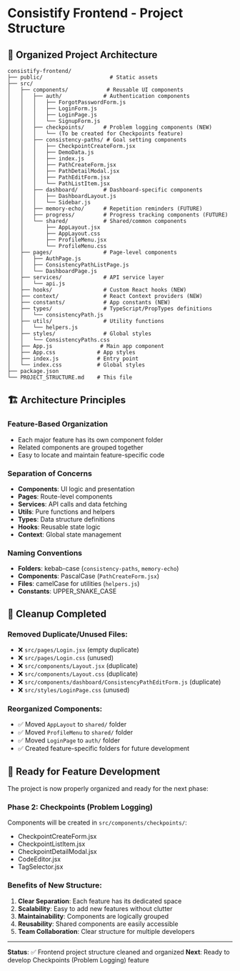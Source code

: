 # Consistify Frontend - Project Structure

## 📁 Organized Project Architecture

```
consistify-frontend/
├── public/                     # Static assets
├── src/
│   ├── components/            # Reusable UI components
│   │   ├── auth/             # Authentication components
│   │   │   ├── ForgotPasswordForm.js
│   │   │   ├── LoginForm.js
│   │   │   ├── LoginPage.js
│   │   │   └── SignupForm.js
│   │   ├── checkpoints/      # Problem logging components (NEW)
│   │   │   └── (To be created for Checkpoints feature)
│   │   ├── consistency-paths/ # Goal setting components
│   │   │   ├── CheckpointCreateForm.jsx
│   │   │   ├── DemoData.js
│   │   │   ├── index.js
│   │   │   ├── PathCreateForm.jsx
│   │   │   ├── PathDetailModal.jsx
│   │   │   ├── PathEditForm.jsx
│   │   │   └── PathListItem.jsx
│   │   ├── dashboard/        # Dashboard-specific components
│   │   │   ├── DashboardLayout.js
│   │   │   └── Sidebar.js
│   │   ├── memory-echo/      # Repetition reminders (FUTURE)
│   │   ├── progress/         # Progress tracking components (FUTURE)
│   │   └── shared/           # Shared/common components
│   │       ├── AppLayout.jsx
│   │       ├── AppLayout.css
│   │       ├── ProfileMenu.jsx
│   │       └── ProfileMenu.css
│   ├── pages/                # Page-level components
│   │   ├── AuthPage.js
│   │   ├── ConsistencyPathListPage.js
│   │   └── DashboardPage.js
│   ├── services/             # API service layer
│   │   └── api.js
│   ├── hooks/                # Custom React hooks (NEW)
│   ├── context/              # React Context providers (NEW)
│   ├── constants/            # App constants (NEW)
│   ├── types/                # TypeScript/PropTypes definitions
│   │   └── consistencyPath.js
│   ├── utils/                # Utility functions
│   │   └── helpers.js
│   ├── styles/               # Global styles
│   │   └── ConsistencyPaths.css
│   ├── App.js               # Main app component
│   ├── App.css             # App styles
│   ├── index.js            # Entry point
│   └── index.css           # Global styles
├── package.json
└── PROJECT_STRUCTURE.md    # This file
```

## 🏗️ Architecture Principles

### **Feature-Based Organization**
- Each major feature has its own component folder
- Related components are grouped together
- Easy to locate and maintain feature-specific code

### **Separation of Concerns**
- **Components**: UI logic and presentation
- **Pages**: Route-level components
- **Services**: API calls and data fetching
- **Utils**: Pure functions and helpers
- **Types**: Data structure definitions
- **Hooks**: Reusable state logic
- **Context**: Global state management

### **Naming Conventions**
- **Folders**: kebab-case (`consistency-paths`, `memory-echo`)
- **Components**: PascalCase (`PathCreateForm.jsx`)
- **Files**: camelCase for utilities (`helpers.js`)
- **Constants**: UPPER_SNAKE_CASE

## 🧹 Cleanup Completed

### **Removed Duplicate/Unused Files:**
- ❌ `src/pages/Login.jsx` (empty duplicate)
- ❌ `src/pages/Login.css` (unused)
- ❌ `src/components/Layout.jsx` (duplicate)
- ❌ `src/components/Layout.css` (duplicate)
- ❌ `src/components/dashboard/ConsistencyPathEditForm.js` (duplicate)
- ❌ `src/styles/LoginPage.css` (unused)

### **Reorganized Components:**
- ✅ Moved `AppLayout` to `shared/` folder
- ✅ Moved `ProfileMenu` to `shared/` folder
- ✅ Moved `LoginPage` to `auth/` folder
- ✅ Created feature-specific folders for future development

## 🚀 Ready for Feature Development

The project is now properly organized and ready for the next phase:

### **Phase 2: Checkpoints (Problem Logging)**
Components will be created in `src/components/checkpoints/`:
- CheckpointCreateForm.jsx
- CheckpointListItem.jsx
- CheckpointDetailModal.jsx
- CodeEditor.jsx
- TagSelector.jsx

### **Benefits of New Structure:**
1. **Clear Separation**: Each feature has its dedicated space
2. **Scalability**: Easy to add new features without clutter
3. **Maintainability**: Components are logically grouped
4. **Reusability**: Shared components are easily accessible
5. **Team Collaboration**: Clear structure for multiple developers

---
**Status**: ✅ Frontend project structure cleaned and organized
**Next**: Ready to develop Checkpoints (Problem Logging) feature